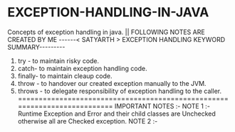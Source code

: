 # EXCEPTION-HANDLING-IN-JAVA
Concepts of exception handling in java.
|| 
FOLLOWING NOTES ARE CREATED BY ME ------< SATYARTH >
EXCEPTION HANDLING KEYWORD SUMMARY---------
1. try -  to maintain risky code.
2. catch- to maintain exception handling code.
3. finally- to maintain cleaup code.
4. throw - to handover our created exception manually to the JVM.
5. throws - to delegate responsibility of exception handling to the caller.
==========================================================================
IMPORTANT NOTES :-
NOTE 1 :- Runtime Exception and Error and their child classes are Unchecked otherwise all are Checked exception.
NOTE 2 :- 
